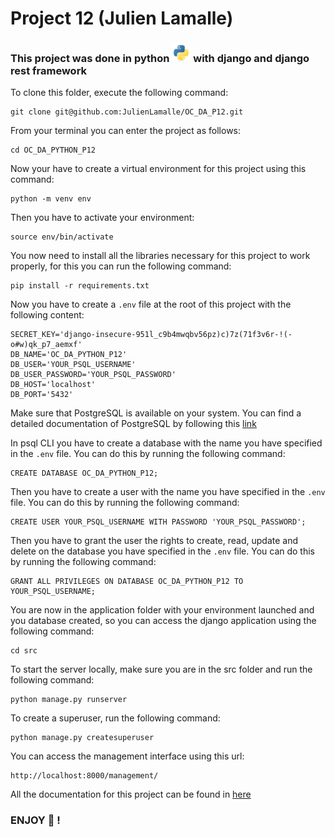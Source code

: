 # Project 12 (Julien Lamalle)

### This project was done in python <img src="https://raw.githubusercontent.com/devicons/devicon/master/icons/python/python-original.svg" alt="python" width="30" height="30"/> with django and django rest framework



To clone this folder, execute the following command:

```
git clone git@github.com:JulienLamalle/OC_DA_P12.git
```

From your terminal you can enter the project as follows:

```
cd OC_DA_PYTHON_P12
```

Now your have to create a virtual environment for this project using this command:

```
python -m venv env
```

Then you have to activate your environment:

```
source env/bin/activate
```

You now need to install all the libraries necessary for this project to work properly, for this you can run the following command:

```
pip install -r requirements.txt
```

Now you have to create a `.env` file at the root of this project with the following content:

```
SECRET_KEY='django-insecure-951l_c9b4mwqbv56pz)c)7z(71f3v6r-!(-o#w)qk_p7_aemxf'
DB_NAME='OC_DA_PYTHON_P12'
DB_USER='YOUR_PSQL_USERNAME'
DB_USER_PASSWORD='YOUR_PSQL_PASSWORD'
DB_HOST='localhost'
DB_PORT='5432'
```

Make sure that PostgreSQL is available on your system. You can find a detailed documentation of PostgreSQL by following this [link](https://www.postgresql.org/docs/)

In psql CLI you have to create a database with the name you have specified in the `.env` file. You can do this by running the following command:

```
CREATE DATABASE OC_DA_PYTHON_P12;
```


Then you have to create a user with the name you have specified in the `.env` file. You can do this by running the following command:

```
CREATE USER YOUR_PSQL_USERNAME WITH PASSWORD 'YOUR_PSQL_PASSWORD';
```

Then you have to grant the user the rights to create, read, update and delete on the database you have specified in the `.env` file. You can do this by running the following command:

```
GRANT ALL PRIVILEGES ON DATABASE OC_DA_PYTHON_P12 TO YOUR_PSQL_USERNAME;
```

You are now in the application folder with your environment launched and you database created, so you can access the django application using the following command:

```
cd src
```

To start the server locally, make sure you are in the src folder and run the following command:

```
python manage.py runserver
```

To create a superuser, run the following command:

```
python manage.py createsuperuser
```

You can access the management interface using this url: 

```
http://localhost:8000/management/
```

All the documentation for this project can be found in [here](https://documenter.getpostman.com/view/12983823/UVypzcui)

### ENJOY 🎉 !
